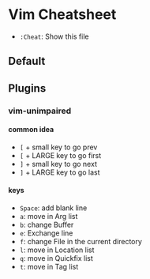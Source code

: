 # Vim Cheatsheet
- `:Cheat`: Show this file

## Default

## Plugins
### vim-unimpaired
#### common idea
- `[` + small key to go prev
- `[` + LARGE key to go first
- `]` + small key to go next
- `]` + LARGE key to go last

#### keys
- `Space`: add blank line
- `a`: move in Arg list
- `b`: change Buffer
- `e`: Exchange line
- `f`: change File in the current directory
- `l`: move in Location list
- `q`: move in Quickfix list
- `t`: move in Tag list
